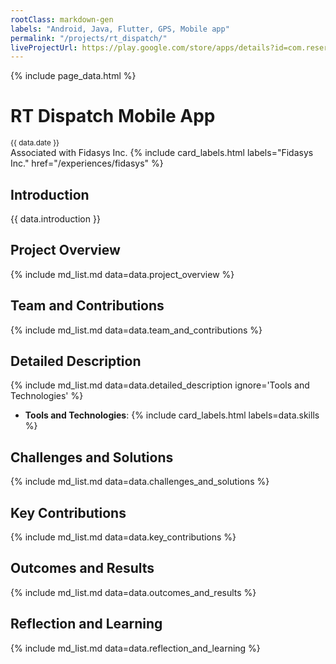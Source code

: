 ```yaml
---
rootClass: markdown-gen
labels: "Android, Java, Flutter, GPS, Mobile app"
permalink: "/projects/rt_dispatch/"
liveProjectUrl: https://play.google.com/store/apps/details?id=com.resertrac.rtdispatch&hl=en
---
```


{% include page_data.html %}

# RT Dispatch Mobile App
<small>{{ data.date }}</small>
<br>
Associated with Fidasys Inc. 
{% include card_labels.html labels="Fidasys Inc." href="/experiences/fidasys" %}


## Introduction
{{ data.introduction }}


## Project Overview
{% include md_list.md data=data.project_overview %}

## Team and Contributions
{% include md_list.md data=data.team_and_contributions %}

## Detailed Description
{% include md_list.md data=data.detailed_description ignore='Tools and Technologies' %}
- **Tools and Technologies**:
    {% include card_labels.html labels=data.skills %} 


## Challenges and Solutions
{% include md_list.md data=data.challenges_and_solutions %}
    
## Key Contributions
{% include md_list.md data=data.key_contributions %}


## Outcomes and Results
{% include md_list.md data=data.outcomes_and_results %}


## Reflection and Learning
{% include md_list.md data=data.reflection_and_learning %}
